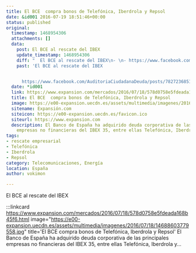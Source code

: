 ```yaml
---
title: El BCE  compra bonos de Telefónica, Iberdrola y Repsol
date: &id001 2016-07-19 18:51:46+00:00
status: published
original:
  timestamp: 1468954306
  attachments: []
  data:
    post: El BCE al rescate del IBEX
    update_timestamp: 1468954306
    diff: "  El BCE al rescate del IBEX\n- \n- https://www.facebook.com/AuditoriaCiudadanaDeuda/posts/782723685176177"
    past: 'El BCE al rescate del IBEX


      https://www.facebook.com/AuditoriaCiudadanaDeuda/posts/782723685176177'
  date: *id001
  link: https://www.expansion.com/mercados/2016/07/18/578d0758e5fdeada168b45f6.html
  title: El BCE  compra bonos de Telefónica, Iberdrola y Repsol
  image: https://e00-expansion.uecdn.es/assets/multimedia/imagenes/2016/07/18/14688603779558.jpg
  sitename: Expansión.com
  siteicon: https://e00-expansion.uecdn.es/favicon.ico
  siteurl: https://www.expansion.com
  description: El Banco de España ha adquirido deuda corporativa de las principales
    empresas no financieras del IBEX 35, entre ellas Telefónica, Iberdrola y...
tags:
- rescate empresarial
- Telefónica
- Iberdrola
- Repsol
category: Telecomunicaciones, Energía
location: España
author: vokimon

---
```

El BCE al rescate del IBEX

:::linkcard https://www.expansion.com/mercados/2016/07/18/578d0758e5fdeada168b45f6.html image="https://e00-expansion.uecdn.es/assets/multimedia/imagenes/2016/07/18/14688603779558.jpg" title='El BCE  compra bonos de Telefónica, Iberdrola y Repsol'
    El Banco de España ha adquirido deuda corporativa de las principales empresas no financieras del IBEX 35, entre ellas Telefónica, Iberdrola y...

